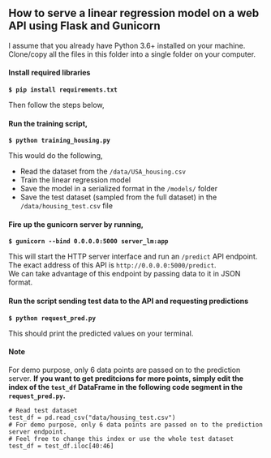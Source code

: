 ## How to serve a linear regression model on a web API using Flask and Gunicorn
I assume that you already have Python 3.6+ installed on your machine.<br>
Clone/copy all the files in this folder into a single folder on your computer.

#### Install required libraries

**`$ pip install requirements.txt`**

Then follow the steps below,

#### Run the training script,

**`$ python training_housing.py`**

This would do the following,
* Read the dataset from the `/data/USA_housing.csv`
* Train the linear regression model
* Save the model in a serialized format in the `/models/` folder
* Save the test dataset (sampled from the full dataset) in the `/data/housing_test.csv` file

#### Fire up the gunicorn server by running,

**`$ gunicorn --bind 0.0.0.0:5000 server_lm:app`**

This will start the HTTP server interface and run an `/predict` API endpoint.<br>
The exact address of this API is `http://0.0.0.0:5000/predict`.<br>
We can take advantage of this endpoint by passing data to it in JSON format. 

#### Run the script sending test data to the API and requesting predictions

**`$ python request_pred.py`**

This should print the predicted values on your terminal.

#### Note 
For demo purpose, only 6 data points are passed on to the prediction server. **If you want to get preditcions for more points, simply edit the index of the `test_df` DataFrame in the following code segment in the `request_pred.py`.**

```
# Read test dataset
test_df = pd.read_csv("data/housing_test.csv")
# For demo purpose, only 6 data points are passed on to the prediction server endpoint.
# Feel free to change this index or use the whole test dataset
test_df = test_df.iloc[40:46]
```
